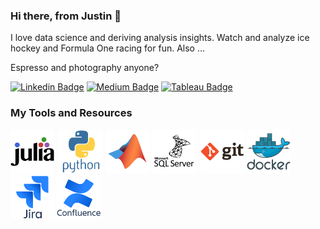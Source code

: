 ### Hi there, from Justin 👋
I love data science and deriving analysis insights. Watch and analyze ice hockey and Formula One racing for fun. Also ... 

Espresso and photography anyone?

[![Linkedin Badge](https://img.shields.io/badge/LinkedIn-0077B5?style=for-the-badge&logo=linkedin&logoColor=white)](https://www.linkedin.com/in/justinj-lee/)
[![Medium Badge](https://img.shields.io/badge/Medium-12100E?style=for-the-badge&logo=medium&logoColor=white)](https://medium.com/@thinkingjustin)
[![Tableau Badge](https://img.shields.io/badge/Tableau-E97627?style=for-the-badge&logo=Tableau&logoColor=white)](https://public.tableau.com/app/profile/justin.l.1253)

### My Tools and Resources
<div>
  <img src="https://github.com/devicons/devicon/blob/master/icons/julia/julia-original-wordmark.svg" title="julia"  alt="julia" width="70" height="70"/>&nbsp;
  <img src="https://github.com/devicons/devicon/blob/master/icons/python/python-original-wordmark.svg" title="python" **alt="python" width="70" height="70"/>
  <img src="https://github.com/devicons/devicon/blob/master/icons/matlab/matlab-original.svg" title="matlab" **alt="matlab" width="70" height="70"/>
  <img src="https://github.com/devicons/devicon/blob/master/icons/microsoftsqlserver/microsoftsqlserver-plain-wordmark.svg" title="Microsoft SQL"  alt="Microsoft SQL" width="70" height="70"/>&nbsp;
  <img src="https://github.com/devicons/devicon/blob/master/icons/git/git-original-wordmark.svg" title="Git" **alt="Git" width="70" height="70"/>
  <img src="https://github.com/devicons/devicon/blob/master/icons/docker/docker-original-wordmark.svg" title="Docker" **alt="Docker" width="70" height="70"/>
  <img src="https://github.com/devicons/devicon/blob/master/icons/jira/jira-original-wordmark.svg" title="jira" **alt="jira" width="70" height="70"/>
  <img src="https://github.com/devicons/devicon/blob/master/icons/confluence/confluence-original-wordmark.svg" title="Confluence" **alt="Confluence" width="70" height="70"/>
</div>

<!--
**justinjoliver/justinjoliver** is a ✨ _special_ ✨ repository because its `README.md` (this file) appears on your GitHub profile.

Here are some ideas to get you started:

- 🔭 I’m currently working on ...
- 🌱 I’m currently learning ...
- 👯 I’m looking to collaborate on ...
- 🤔 I’m looking for help with ...
- 💬 Ask me about ...
- 📫 How to reach me: ...
- 😄 Pronouns: ...
- ⚡ Fun fact: ...
-->
